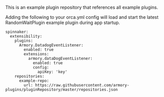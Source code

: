 This is an example plugin repository that references all example plugins.

Adding the following to your orca.yml config will load and start the latest RandomWaitPlugin example plugin during app startup.
```
spinnaker:
  extensibility:
    plugins:
      Armory.DatadogEventListener:
        enabled: true
        extensions:
          armory.dataDogEventListener:
            enabled: true
            config:
              apiKey: 'key'
    repositories:
      example-repo:
        url: https://raw.githubusercontent.com/armory-plugins/pluginRepository/master/repositories.json
```
